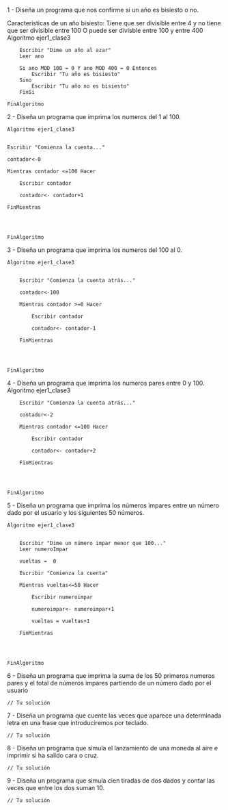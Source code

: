 1 - Diseña un programa que nos confirme si un año es bisiesto o no.

Caracteristicas de un año bisiesto:
Tiene que ser divisible entre 4 y no tiene que ser divisible entre 100
O puede ser divisble entre 100 y entre 400
	Algoritmo ejer1_clase3

		Escribir "Dime un año al azar"
		Leer ano

		Si ano MOD 100 = 0 Y ano MOD 400 = 0 Entonces
			Escribir "Tu año es bisiesto"
		Sino
			Escribir "Tu año no es bisiesto"
		FinSi

	FinAlgoritmo

2 - Diseña un programa que imprima los numeros del 1 al 100.

	Algoritmo ejer1_clase3
	
	
	Escribir "Comienza la cuenta..."
	
	contador<-0
	
	Mientras contador <=100 Hacer
		
		Escribir contador 
		
		contador<- contador+1
		
	FinMientras
	
	


	FinAlgoritmo


3 - Diseña un programa que imprima los numeros del 100 al 0.

	Algoritmo ejer1_clase3


		Escribir "Comienza la cuenta atrás..."

		contador<-100

		Mientras contador >=0 Hacer

			Escribir contador 

			contador<- contador-1

		FinMientras




	FinAlgoritmo


4 - Diseña un programa que imprima los numeros pares entre 0 y 100.
	Algoritmo ejer1_clase3


		Escribir "Comienza la cuenta atrás..."

		contador<-2

		Mientras contador <=100 Hacer

			Escribir contador 

			contador<- contador+2 

		FinMientras




	FinAlgoritmo

5 - Diseña un programa que imprima los números impares entre un número dado por el usuario y los siguientes 50 números.

	Algoritmo ejer1_clase3


		Escribir "Dime un número impar menor que 100..."
		Leer numeroImpar

		vueltas =  0

		Escribir "Comienza la cuenta"

		Mientras vueltas<=50 Hacer

			Escribir numeroimpar 

			numeroimpar<- numeroimpar+1

			vueltas = vueltas+1

		FinMientras




	FinAlgoritmo



6 - Diseña un programa que imprima la suma de los 50 primeros numeros pares y el total de números impares partiendo de un número dado por el usuario

	// Tu solución
7 - Diseña un programa que cuente las veces que aparece una determinada letra en una frase que introduciremos por teclado.

	// Tu solución
8 - Diseña un programa que simula el lanzamiento de una moneda al aire e imprimir si ha salido cara o cruz.

	// Tu solución
9 - Diseña un programa que simula cien tiradas de dos dados y contar las veces que entre los dos suman 10.

	// Tu solución
